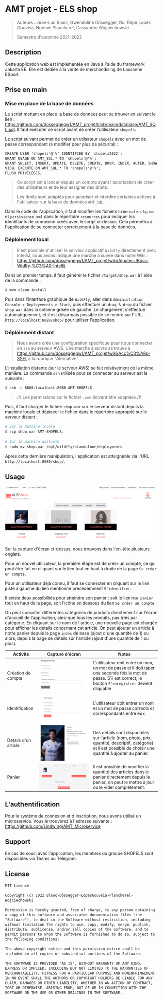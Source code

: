 # AMT projet - ELS shop

> Auteurs : Jean-Luc Blanc, Gwendoline Dössegger, Rui Filipe Lopes Gouveia, Noémie Plancherel, Cassandre Wojciechowski
>
> Semestre d'automne 2021-2022



## Description

Cette application web est implémentée en Java à l'aide du framework Jakarta EE. Elle est dédiée à la vente de merchandising de Lausanne ESport.



## Prise en main

### Mise en place de la base de données

Le script mettant en place la base de données peut se trouver en suivant le lien : https://github.com/dosseggegw1/AMT_projet/blob/main/database/AMT_SQL.sql. Il faut exécuter ce script avant de créer l'utilisateur `shopels`. 

Le script suivant permet de créer un utiisateur `shopels` avec un mot de passe correspondant (à modifier pour plus de sécurité) :

```mysql
CREATE USER 'shopels'@'%' IDENTIFIED BY 'shopels2022';
GRANT USAGE ON AMT_SQL.* TO 'shopels'@'%';
GRANT SELECT, INSERT, UPDATE, DELETE, CREATE, DROP, INDEX, ALTER, SHOW VIEW, EXECUTE ON AMT_SQL.* TO 'shopels'@'%'; 
FLUSH PRIVILEGES;
```

> Ce script est à lancer depuis un compte ayant l'autorisation de créer des utilisateurs et de leur assigner des droits. 
>
> Les droits sont adaptés pour autoriser et interdire certaines actions à l'utilisateur sur la base de données `AMT_SQL`. 

Dans le code de l'application, il faut modifier les fichiers `hibernate.cfg.xml` et `persistence.xml` dans le répertoire `resources` pour indiquer les identifiants de connexion créés avec le script ci-dessus. Cela permettra à l'application de se connecter correctement à la base de données.



### Déploiement local

> Il est possible d'utiliser le serveur applicatif `Wildfly` directement avec IntelliJ, nous avons indiqué une marche à suivre dans notre Wiki : https://github.com/dosseggegw1/AMT_projet/wiki/Ajouter-JBoss-Widlfy-%C3%A0-Intellij. 

Dans un premier temps, il faut générer le fichier `/target/shop.war` à l'aide de la commande :
```sh
$ mvn clean install
```
Puis dans l'interface graphique de `WildFly`, aller dans `Administration Console > Deployements > Start`, puis effectuer un `drag & drop` du fichier `shop.war` dans la colonne grisée de gauche. Le chargement s'effectue automatiquement, et il est désormais possible de se rendre sur l'URL `http://localhost:8080/shop/` pour utiliser l'application. 



### Déploiement distant

> Nous avons créé une configuration spécifique pour nous connecter en `ssh` au serveur AWS. Une marche à suivre se trouve à https://github.com/dosseggegw1/AMT_projet/wiki/Acc%C3%A8s-SSH, à la rubrique "Alernative". 

L'installation distante (sur le serveur AWS) se fait relativement de la même manière.  La commande `ssh` utilisée pour se connecter au serveur est la suivante :

```bash
$ ssh -L 8080:localhost:8080 AMT-SHOPELS
```

> /!\ Les permissions sur le fichier `.pem` doivent être adaptées /!\ 

Puis, il faut charger le fichier `shop.war` sur le serveur distant depuis la machine locale et déplacer le fichier dans le répertoire approprié sur le serveur distant :

```bash
# Sur la machine locale
$ scp shop.war AMT-SHOPELS:

# Sur la machine distante
$ sudo mv shop.war /opt/wildfly/standalone/deployments
```

Après cette dernière manipulation, l'application est atteignable via l'URL `http://localhost:8080/shop/`.



## Usage

![](documentation/img/AMT_screenshot_index.png)

Sur la capture d'écran ci-dessus, nous trouvons dans l'en-tête plusieurs onglets. 

Pour un nouvel utilisateur, la première étape est de créer un compte, ce qui peut être fait en cliquant sur le lien tout en haut à droite de la page `Se créer un compte`. 

Pour un utilisateur déjà connu, il faut se connecter en cliquant sur le lien juste à gauche du lien mentionné précédemment `S'identifier`. 

Il existe deux possibilités pour atteindre son panier : soit le lien `Mon panier` tout en haut de la page, soit l'icône en dessous du lien `Se créer un compte`. 

On peut consulter différentes catégories de produits directement sur l'écran d'accueil de l'application, ainsi que tous les produits, pas triés par catégorie. En cliquant sur le nom de l'article, une nouvelle page est chargée pour afficher les détails concernant cet article. On peut ajouter un article à notre panier depuis la page `index` de base (ajout d'une quantité de 1) ou alors, depuis la page de détails sur l'article (ajout d'une quantité de 1 ou plus). 

| Activité             | Capture d'écran                  | Notes                                                        |
| -------------------- | -------------------------------- | ------------------------------------------------------------ |
| Création de compte   | ![](documentation/img/AMT_creation-compte.png) | L'utilisateur doit entre un nom, un mot de passe et il doit taper une seconde fois le mot de passe. S'il est correct, le bouton `S'enregistrer` devient cliquable |
| Identification       | ![](documentation/img/AMT_identification.png)  | L'utilisateur doit entrer un nom et un mot de passe corrects et correspondants entre eux. |
| Détails d'un article | ![](documentation/img/AMT_product-detail.png)  | Des détails sont disponibles sur l'article (nom, photo, prix, quantité, descriptif, catégorie) et il est possible de choisir une quantité à ajouter au panier. |
| Panier               | ![](documentation/img/AMT_panier.png)          | Il est possible de modifier la quantité des articles dans le panier directement depuis le panier, on peut le mettre à jour ou le vider complétement. |


## L'authentification

Pour le système de connexion et d'inscription, nous avons utilisé un microservice. Vous le trouverez à l'adresse suivante : https://github.com/Lindwing/AMT_Microservice



## Support

En cas de souci avec l'application, les membres du groupe SHOPELS sont disponibles via Teams ou Telegram. 



## License

```
MIT License

Copyright (c) 2022 Blanc-Dössegger-LopesGouveia-Plancherel-Wojciechowski

Permission is hereby granted, free of charge, to any person obtaining a copy of this software and associated documentation files (the "Software"), to deal in the Software without restriction, including without limitation the rights to use, copy, modify, merge, publish, distribute, sublicense, and/or sell copies of the Software, and to permit persons to whom the Software is furnished to do so, subject to the following conditions:

The above copyright notice and this permission notice shall be included in all copies or substantial portions of the Software.

THE SOFTWARE IS PROVIDED "AS IS", WITHOUT WARRANTY OF ANY KIND, EXPRESS OR IMPLIED, INCLUDING BUT NOT LIMITED TO THE WARRANTIES OF MERCHANTABILITY, FITNESS FOR A PARTICULAR PURPOSE AND NONINFRINGEMENT. IN NO EVENT SHALL THE AUTHORS OR COPYRIGHT HOLDERS BE LIABLE FOR ANY CLAIM, DAMAGES OR OTHER LIABILITY, WHETHER IN AN ACTION OF CONTRACT, TORT OR OTHERWISE, ARISING FROM, OUT OF OR IN CONNECTION WITH THE SOFTWARE OR THE USE OR OTHER DEALINGS IN THE SOFTWARE.
```

